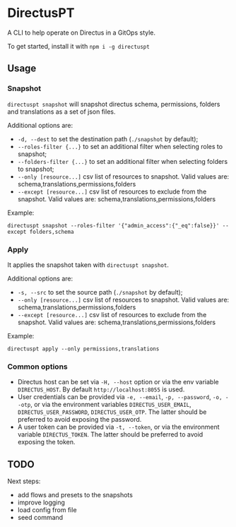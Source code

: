 # DirectusPT

A CLI to help operate on Directus in a GitOps style.

To get started, install it with `npm i -g directuspt`

## Usage

### Snapshot

`directuspt snapshot` will snapshot directus schema, permissions, folders and translations as a set of json files.

Additional options are:

- `-d, --dest` to set the destination path (`./snapshot` by default);
- `--roles-filter {...}` to set an additional filter when selecting roles to snapshot;
- `--folders-filter {...}` to set an additional filter when selecting folders to snapshot;
- `--only [resource...]` csv list of resources to snapshot. Valid values are: schema,translations,permissions,folders
- `--except [resource...]` csv list of resources to exclude from the snapshot. Valid values are: schema,translations,permissions,folders

Example:

```
directuspt snapshot --roles-filter '{"admin_access":{"_eq":false}}' --except folders,schema
```

### Apply

It applies the snapshot taken with `directuspt snapshot`.

Additional options are:

- `-s, --src` to set the source path (`./snapshot` by default);
- `--only [resource...]` csv list of resources to snapshot. Valid values are: schema,translations,permissions,folders
- `--except [resource...]` csv list of resources to exclude from the snapshot. Valid values are: schema,translations,permissions,folders

Example:

```
directuspt apply --only permissions,translations
```



### Common options

- Directus host can be set via `-H, --host` option or via the env variable `DIRECTUS_HOST`. By default `http://localhost:8055` is used.
- User credentials can be provided via `-e, --email`, `-p, --password`, `-o, --otp`, or via the environment variables `DIRECTUS_USER_EMAIL`, `DIRECTUS_USER_PASSWORD`, `DIRECTUS_USER_OTP`. The latter should be preferred to avoid exposing the password.
- A user token can be provided via `-t, --token`, or via the environment variable `DIRECTUS_TOKEN`. The latter should be preferred to avoid exposing the token.

## TODO

Next steps:
- add flows and presets to the snapshots
- improve logging
- load config from file
- seed command
